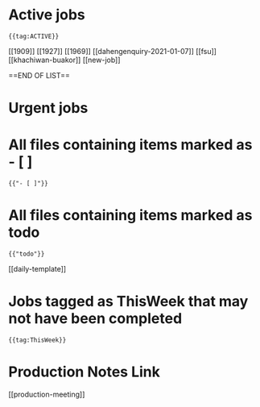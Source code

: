 # Active jobs

```expander
{{tag:ACTIVE}}
```
[[1909]]
[[1927]]
[[1969]]
[[dahengenquiry-2021-01-07]]
[[fsu]]
[[khachiwan-buakor]]
[[new-job]]

==END OF LIST==

# Urgent jobs

# All files containing items marked as - [ ]

```expander
{{"- [ ]"}}
```


# All files containing items marked as todo

```expander
{{"todo"}}
```

[[daily-template]]

# Jobs tagged as ThisWeek that may not have been completed

```expander
{{tag:ThisWeek}}
```

# Production Notes Link

[[production-meeting]]